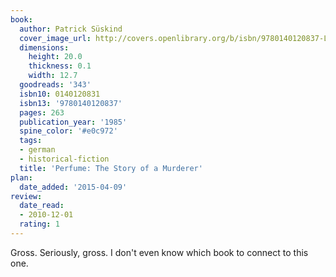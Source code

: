 ```yaml
---
book:
  author: Patrick Süskind
  cover_image_url: http://covers.openlibrary.org/b/isbn/9780140120837-L.jpg
  dimensions:
    height: 20.0
    thickness: 0.1
    width: 12.7
  goodreads: '343'
  isbn10: 0140120831
  isbn13: '9780140120837'
  pages: 263
  publication_year: '1985'
  spine_color: '#e0c972'
  tags:
  - german
  - historical-fiction
  title: 'Perfume: The Story of a Murderer'
plan:
  date_added: '2015-04-09'
review:
  date_read:
  - 2010-12-01
  rating: 1
---
```

Gross. Seriously, gross. I don't even know which book to connect to this one.

